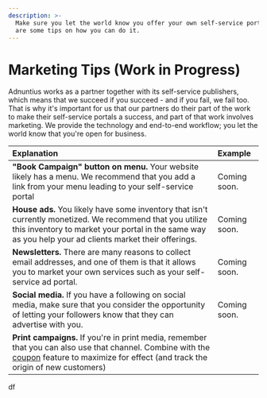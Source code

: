 ```yaml
---
description: >-
  Make sure you let the world know you offer your own self-service portal; here
  are some tips on how you can do it.
---
```


# Marketing Tips \(Work in Progress\)

Adnuntius works as a partner together with its self-service publishers, which means that we succeed if you succeed - and if you fail, we fail too. That is why it's important for us that our partners do their part of the work to make their self-service portals a success, and part of that work involves marketing. We provide the technology and end-to-end workflow; you let the world know that you're open for business. 

| Explanation | Example |
| :--- | :--- |
| **"Book Campaign" button on menu.** Your website likely has a menu. We recommend that you add a link from your menu leading to your self-service portal | Coming soon. |
| **House ads.** You likely have some inventory that isn't currently monetized. We recommend that you utilize this inventory to market your portal in the same way as you help your ad clients market their offerings. | Coming soon. |
| **Newsletters.** There are many reasons to collect email addresses, and one of them is that it allows you to market your own services such as your self-service ad portal. | Coming soon. |
| **Social media.** If you have a following on social media, make sure that you consider the opportunity of letting your followers know that they can advertise with you. | Coming soon. |
| **Print campaigns.** If you're in print media, remember that you can also use that channel. Combine with the [coupon](../../adnuntius-advertising/admin-ui/admin/coupons.md) feature to maximize for effect \(and track the origin of new customers\) |  |

df


